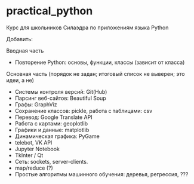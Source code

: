# practical_python
Курс для школьников Силаэдра по приложениям языка Python

Добавить:

Вводная часть
* Повторение Python: основы, функции, классы (зависит от класса)

Основная часть (порядок не задан; итоговый список не выверен; это идеи, а не)
* Системы контроля версий: Git(Hub)
* Парсинг веб-сайтов: Beautiful Soup
* Графы: GraphViz
* Сохранение классов: pickle, работа с таблицами: csv
* Перевод: Google Translate API
* Работа с картами: geoplotlib
* Графики и данные: matplotlib
* Динамическая графика: PyGame
* telebot, VK API
* Jupyter Notebook
* TkInter / Qt
* Сеть: sockets, server-clients.
* map/reduce (?)
* Простые алгоритмы машинного обучения: деревья, регрессия, ???
